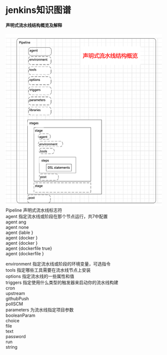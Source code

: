 # jenkins知识图谱
#### 声明式流水线结构概览及解释
![](png/声明式流失线结构概览.png)
Pipeline  声明式流水线标志符 <br>
agent  指定流水线或阶段在那个节点运行，共7中配置<br>
agent ang <br>
agent none <br>
agent {lable <label>} <br>
agent {docker <image>} <br>
agent {docker <elements>} <br>
agent {dockerfile true} <br>
agent {dockerfile <elements>} <br>

environment 指定流水线或阶段的环境变量，可选指令 <br>
tools 指定哪些工具需要在流水线节点上安装 <br>
options 指定流水线的一些属性和值 <br>
triggers 指定使用什么类型的触发器来启动你的流水线构建 <br>
cron <br>
upstream <br>
githubPush <br>
pollSCM <br>
parameters 为流水线指定项目参数 <br>
booleanParam <br>
choice <br>
file <br>
text <br>
password <br>
run <br>
string <br>
